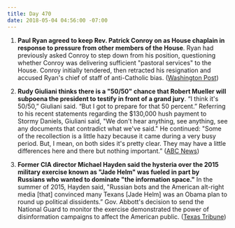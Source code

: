 ```yaml
---
title: Day 470
date: 2018-05-04 04:56:00 -07:00
---
```


1. **Paul Ryan agreed to keep Rev. Patrick Conroy on as House chaplain in response to pressure from other members of the House**. Ryan had previously asked Conroy to step down from his position, questioning whether Conroy was delivering sufficient "pastoral services" to the House. Conroy initially tendered, then retracted his resignation and accused Ryan's chief of staff of anti-Catholic bias. ([Washington Post](https://www.washingtonpost.com/politics/house-chaplain-rescinds-resignation-after-furor-over-his-ouster-by-ryan/2018/05/03/b770de7c-4f07-11e8-84a0-458a1aa9ac0a_story.html?utm_term=.d9301d17fc98))

2. **Rudy Giuliani thinks there is a "50/50" chance that Robert Mueller will subpoena the president to testify in front of a grand jury**. “I think it's 50/50,” Giuliani said. “But I got to prepare for that 50 percent.” Referring to his recent statements regarding the $130,000 hush payment to Stormy Daniels, Giuliani said, "We don't hear anything, see anything, see any documents that contradict what we've said." He continued: "Some of the recollection is a little hazy because it came during a very busy period. But, I mean, on both sides it's pretty clear. They may have a little differences here and there but nothing important.” ([ABC News](https://abcnews.go.com/Politics/giuliani-believes-5050-chance-mueller-subpoenas-president-trump/story?id=54923079))

3. **Former CIA director Michael Hayden said the hysteria over the 2015 military exercise known as "Jade Helm" was fueled in part by Russians who wanted to dominate "the information space."** In the summer of 2015, Hayden said, "Russian bots and the American alt-right media \[that\] convinced many Texans \[Jade Helm\] was an Obama plan to round up political dissidents.” Gov. Abbott's decision to send the National Guard to monitor the exercise demonstrated the power of disinformation campaigns to affect the American public. ([Texas Tribune](https://www.texastribune.org/2018/05/03/hysteria-over-jade-helm-exercise-texas-was-fueled-russians-former-cia-/))